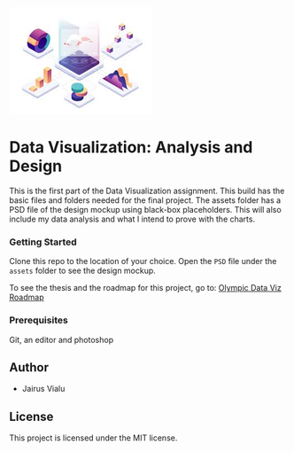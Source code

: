 ![Data Visualization](images/data_viz.jpg)

# Data Visualization: Analysis and Design

This is the first part of the Data Visualization assignment. This build has the basic files and folders needed for the final project. The assets folder has a PSD file of the design mockup using black-box placeholders. This will also include my data analysis and what I intend to prove with the charts.

### Getting Started
Clone this repo to the location of your choice. Open the `PSD` file under the `assets` folder to see the design mockup.

To see the thesis and the roadmap for this project, go to: [Olympic Data Viz Roadmap](https://docs.google.com/document/d/1PZfrNhpdUeJh-R_LF3Ufs6oFge0H9v4nmbSWyGey6NE/edit)

### Prerequisites
Git, an editor and photoshop

## Author
- Jairus Vialu

## License
This project is licensed under the MIT license.

